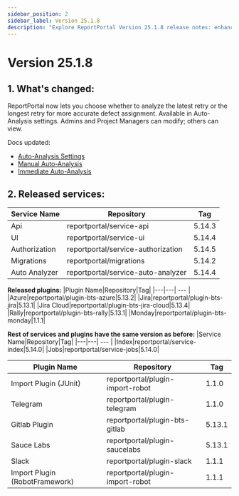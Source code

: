 ```yaml
---
sidebar_position: 2
sidebar_label: Version 25.1.8
description: "Explore ReportPortal Version 25.1.8 release notes: enhanced Auto-Analysis settings, improved retry handling, and updated service and plugin versions."
---
```


# Version 25.1.8

## 1. What's changed:
ReportPortal now lets you choose whether to analyze the latest retry or the longest retry for more accurate defect assignment.
Available in Auto-Analysis settings. Admins and Project Managers can modify; others can view.

Docs updated:
- [Auto-Analysis Settings](/analysis/AutoAnalysisOfLaunches/#defect-assignment-based-on-the-longest-retry)
- [Manual Auto-Analysis](/analysis/AutoAnalysisOfLaunches/#manual-analysis)
- [Immediate Auto-Analysis](/analysis/ImmediateAutoAnalysis)

## 2. Released services:
|Service Name|Repository|Tag|
|---|---| --- |
|Api|reportportal/service-api|5.14.3|
|UI|reportportal/service-ui|5.14.4|
|Authorization|reportportal/service-authorization|5.14.5|
|Migrations|reportportal/migrations|5.14.2|
|Auto Analyzer|reportportal/service-auto-analyzer|5.14.4|


**Released plugins:**
|Plugin Name|Repository|Tag|
|---|---| --- |
|Azure|reportportal/plugin-bts-azure|5.13.2|
|Jira|reportportal/plugin-bts-jira|5.13.1|
|Jira Cloud|reportportal/plugin-bts-jira-cloud|5.13.4|
|Rally|reportportal/plugin-bts-rally|5.13.1|
|Monday|reportportal/plugin-bts-monday|1.1.1|


**Rest of services and plugins have the same version as before:**
|Service Name|Repository|Tag|
|---|---| --- |
|Index|reportportal/service-index|5.14.0|
|Jobs|reportportal/service-jobs|5.14.0|


|Plugin Name|Repository|Tag|
|---|---| --- |
|Import Plugin (JUnit)|reportportal/plugin-import-robot|1.1.0|
|Telegram|reportportal/plugin-telegram|1.1.0|
|Gitlab Plugin|reportportal/plugin-bts-gitlab|5.13.1|
|Sauce Labs|reportportal/plugin-saucelabs|5.13.1|
|Slack|reportportal/plugin-slack|1.1.1|
|Import Plugin (RobotFramework)|reportportal/plugin-import-robot|1.1.1|
